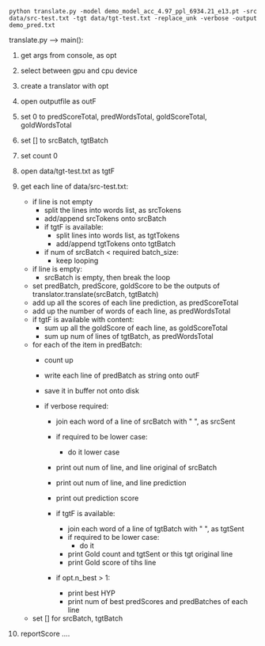 `python translate.py -model demo_model_acc_4.97_ppl_6934.21_e13.pt -src data/src-test.txt -tgt data/tgt-test.txt -replace_unk -verbose -output demo_pred.txt`

translate.py --> main():


1. get args from console, as opt
2. select between gpu and cpu device
3. create a translator with opt
4. open outputfile as outF
5. set 0 to predScoreTotal, predWordsTotal, goldScoreTotal, goldWordsTotal
6. set [] to srcBatch, tgtBatch
7. set count 0
8. open data/tgt-test.txt as tgtF
9. get each line of data/src-test.txt:
    - if line is not empty
      - split the lines into words list, as srcTokens
      - add/append srcTokens onto srcBatch
      - if tgtF is available:
        - split lines into words list, as tgtTokens
        - add/append tgtTokens onto tgtBatch
      - if num of srcBatch < required batch_size:
        - keep looping
    - if line is empty:
      - srcBatch is empty, then break the loop
    - set predBatch, predScore, goldScore to be the outputs of translator.translate(srcBatch, tgtBatch)
    - add up all the scores of each line prediction, as predScoreTotal
    - add up the number of words of each line, as predWordsTotal
    - if tgtF is available with content:
      - sum up all the goldScore of each line, as goldScoreTotal
      - sum up num of lines of tgtBatch, as predWordsTotal
    - for each of the item in predBatch:
      - count up
      - write each line of predBatch as string onto outF
      - save it in buffer not onto disk

      - if verbose required:
        - join each word of a line of srcBatch with " ", as srcSent
        - if required to be lower case:
          - do it lower case
        - print out num of line, and line original of srcBatch
        - print out num of line, and line prediction  
        - print out prediction score

        - if tgtF is available:
          - join each word of a line of tgtBatch with " ", as tgtSent
          - if required to be lower case:
            - do it
          - print Gold count and tgtSent or this tgt original line
          - print Gold score of tihs line

        - if opt.n_best > 1:
          - print best HYP
          - print num of best predScores and predBatches of each line
    - set [] for srcBatch, tgtBatch

  10. reportScore ....
